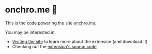 # onchro.me :unicorn:

This is the code powering the site [onchro.me](https://onchro.me).

You may be interested in:

* [Visiting the site](https://onchro.me) to learn more about the extension (and download it)
* Checking out the [extension's source code](https://github.com/g3rv4/OnChrome)